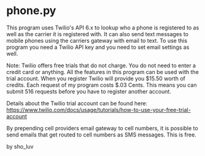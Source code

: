 # phone.py 

This program uses Twilio's API 6.x to lookup who a phone is registered
to as well as the carrier it is registered with. It can also send text messages to mobile phones 
using the carriers gateway with email to text. To use this program you need a Twilio API key and 
you need to set email settings as well.
 
Note: Twilio offers free trials that do not charge. You do not need to enter
a credit card or anything. All the features in this program can be used with
the trial account. When you register Twilio will provide you $15.50 worth of credits.
Each request of my program costs $.03 Cents. This means you can submit 516 requests
before you have to register another account.

Details about the Twilio trial account can be found here:
https://www.twilio.com/docs/usage/tutorials/how-to-use-your-free-trial-account

By prepending cell providers email gateway to cell numbers, it is possible to send 
emails that get routed to cell numbers as SMS messages. This is free.

by sho_luv
